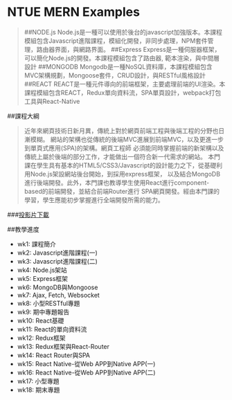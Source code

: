 # NTUE MERN Examples
>##NODE.js
Node.js是一種可以使用於後台的javascript加強版本。本課程模組包含Javascript進階課程，模組化開發，非同步處理，NPM套件管理，路由器界面，與網路界面。
##Express
Express是一種伺服器框架，可以簡化Node.js的開發。本課程模組包含了路由器, 範本渲染，與中間層設計
##MONGODB
Mongodb是一種NoSQL資料庫，本課程模組包含MVC架構規劃，Mongoose套件，CRUD設計，與RESTful風格設計
##REACT
REACT是一種元件導向的前端框架，主要處理前端的UI渲染。本課程模組包含REACT，Redux單向資料流，SPA單頁設計，webpack打包工具與React-Native

##課程大綱
>近年來網頁技術日新月異，傳統上對於網頁前端工程與後端工程的分野也日漸模糊。 網站的架構也從傳統的後端MVC進展到前端MVC，以及更進一步到單頁式應用(SPA)的架構。網頁工程師 必須能同時掌握前端的新架構以及傳統上屬於後端的部分工作，才能做出一個符合新一代需求的網站。 本門課在學生具有基本的HTML5/CSS3/Javascript的設計能力之下，從基礎利用Node.js架設網站後台開始，到採用express框架， 以及結合MongoDB進行後端開發。此外，本門課也教導學生使用React進行component-based的前端開發，並結合前端Router進行 SPA網頁開發。經由本門課的學習，學生應能初步掌握進行全端開發所需的能力。

###[投影片下載](https://drive.google.com/folderview?id=0BzfsXoZiSXydWEptRlBmRDZ1aFU&usp=sharing)

##教學進度
- wk1: 課程簡介
- wk2: Javascript進階課程(一)
- wk3: Javascript進階課程(二)
- wk4: Node.js架站
- wk5: Express框架
- wk6: MongoDB與Mongoose
- wk7: Ajax, Fetch, Websocket
- wk8: 小型RESTful專題
- wk9: 期中專題報告
- wk10: React基礎
- wk11: React的單向資料流
- wk12: Redux框架
- wk13: Redux框架與React-Router
- wk14: React Router與SPA
- wk15: React Native-從Web APP到Native APP(一)
- wk16: React Native-從Web APP到Native APP(二)
- wk17: 小型專題
- wk18: 期末專題
